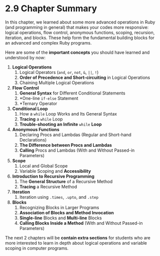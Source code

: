 # 2.9 Chapter Summary

In this chapter, we learned about some more advanced operations in Ruby \(and programming in general\) that makes your codes more responsive: logical operations, flow control, anonymous functions, scoping, recursion, iteration, and blocks. These help form the fundamental building blocks for an advanced and complex Ruby programs. 

Here are some of the **important concepts** you should have learned and understood by now:

1. **Logical Operations**
   1. Logical Operators \(`and`, `or`, `not`, `&`, `||`, `!`\)
   2. **Order of Precedence and Short-circuiting** in Logical Operations
   3. Chaining Multiple Logical Operations
2. **Flow Control**
   1. **General Syntax** for Different Conditional Statements 
   2. \*One-line `if-else` Statement 
   3. \*Ternary Operator
3. **Conditional Loop**
   1. How a `while` Loop Works and Its General Syntax
   2. **Tracing** a `while` Loop 
   3. **Trouble-shooting an Infinite** `while` **Loop**
4. **Anonymous Functions**
   1. Declaring Procs and Lambdas \(Regular and Short-hand Declarations\)
   2. **The Difference between Procs and Lambdas**
   3. **Calling** Procs and Lambdas \(With and Without Passed-in Parameters\)
5. **Scope**
   1. Local and Global Scope
   2. Variable Scoping and **Accessibility** 
6. **Introduction to Recursive Programming**
   1. The **General Structure** of a Recursive Method
   2. **Tracing** a Recursive Method
7. **Iteration**
   1. Iteration using `.times`,  `.upto`, and  `.step`
8. **Blocks**
   1. Recognizing Blocks in Larger Programs
   2. **Association of Blocks and Method Invocation**
   3. **Single-line** Blocks and **Multi-line** Blocks
   4. **Calling Blocks Inside a Method** \(With and Without Passed-in Parameters\)

The next 2 chapters will be **contain extra sections** for students who are more interested to learn in depth about logical operations and variable scoping in computer programs. 

